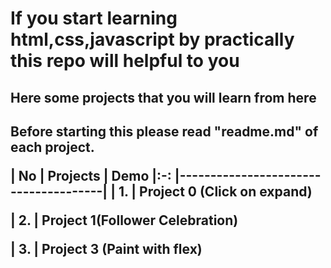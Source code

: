# If you start learning html,css,javascript by practically this repo will helpful to you

<h2>Here some projects that you will learn from here<h2>

<strong>Before starting this please read "readme.md" of each project.</strong>


| No | Projects | Demo
|:-: |--------------------------------------|
| 1. | Project  0 (Click on expand)  

| 2. | Project 1(Follower Celebration) 

| 3. | Project 3 (Paint with flex) 